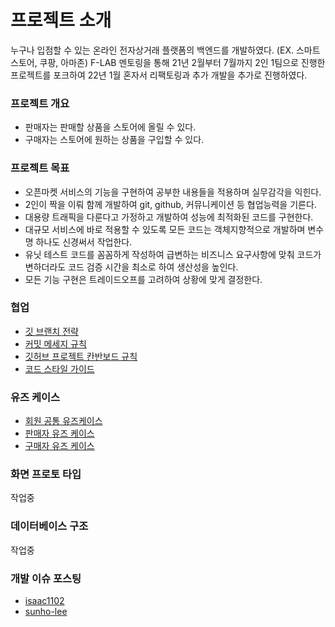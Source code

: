 # 프로젝트 소개
누구나 입점할 수 있는 온라인 전자상거래 플랫폼의 백엔드를 개발하였다. (EX. 스마트스토어, 쿠팡, 아마존)
F-LAB 멘토링을 통해 21년 2월부터 7월까지 2인 1팀으로 진행한 프로젝트를 포크하여 22년 1월 혼자서 리팩토링과 추가 개발을 추가로 진행하였다.

### 프로젝트 개요
* 판매자는 판매할 상품을 스토어에 올릴 수 있다.
* 구매자는 스토어에 원하는 상품을 구입할 수 있다.

### 프로젝트 목표
* 오픈마켓 서비스의 기능을 구현하여 공부한 내용들을 적용하며 실무감각을 익힌다.
* 2인이 짝을 이뤄 함께 개발하여 git, github, 커뮤니케이션 등 협업능력을 기른다.
* 대용량 트래픽을 다룬다고 가정하고 개발하여 성능에 최적화된 코드를 구현한다.
* 대규모 서비스에 바로 적용할 수 있도록 모든 코드는 객체지향적으로 개발하며 변수명 하나도 신경써서 작업한다.
* 유닛 테스트 코드를 꼼꼼하게 작성하여 급변하는 비즈니스 요구사항에 맞춰 코드가 변하더라도 코드 검증 시간을 최소로 하여 생산성을 높인다.
* 모든 기능 구현은 트레이드오프를 고려하여 상황에 맞게 결정한다.

### 협업
* [깃 브랜치 전략](https://github.com/f-lab-edu/smart-store/wiki/%EA%B9%83-%EB%B8%8C%EB%9E%9C%EC%B9%98-%EC%A0%84%EB%9E%B5)
* [커밋 메세지 규칙](https://github.com/f-lab-edu/smart-store/wiki/%EC%BB%A4%EB%B0%8B-%EB%A9%94%EC%84%B8%EC%A7%80-%EA%B7%9C%EC%B9%99)
* [깃허브 프로젝트 칸반보드 규칙](https://github.com/f-lab-edu/smart-store/wiki/%EA%B9%83%ED%97%88%EB%B8%8C-%ED%94%84%EB%A1%9C%EC%A0%9D%ED%8A%B8-%EC%B9%B8%EB%B0%98%EB%B3%B4%EB%93%9C-%EA%B7%9C%EC%B9%99)
* [코드 스타일 가이드](https://github.com/f-lab-edu/smart-store/wiki/%EC%BD%94%EB%93%9C-%EC%8A%A4%ED%83%80%EC%9D%BC-%EA%B0%80%EC%9D%B4%EB%93%9C)

### 유즈 케이스
* [회원 공통 유즈케이스](https://github.com/f-lab-edu/smart-store/wiki/%ED%9A%8C%EC%9B%90-%EA%B3%B5%ED%86%B5-%EC%9C%A0%EC%A6%88-%EC%BC%80%EC%9D%B4%EC%8A%A4)
* [판매자 유즈 케이스](https://github.com/f-lab-edu/smart-store/wiki/%ED%8C%90%EB%A7%A4%EC%9E%90-%EC%9C%A0%EC%A6%88-%EC%BC%80%EC%9D%B4%EC%8A%A4)
* [구매자 유즈 케이스](https://github.com/f-lab-edu/smart-store/wiki/%EA%B5%AC%EB%A7%A4%EC%9E%90-%EC%9C%A0%EC%A6%88-%EC%BC%80%EC%9D%B4%EC%8A%A4)

### 화면 프로토 타입
작업중

### 데이터베이스 구조
작업중

### 개발 이슈 포스팅
* [isaac1102](https://github.com/f-lab-edu/smart-store/wiki/isaac1102%EC%9D%98-%EA%B0%9C%EB%B0%9C-%EC%9D%B4%EC%8A%88-%ED%8F%AC%EC%8A%A4%ED%8C%85)
* [sunho-lee](https://github.com/f-lab-edu/smart-store/wiki/sunho-lee%EC%9D%98-%EA%B0%9C%EB%B0%9C-%EC%9D%B4%EC%8A%88-%ED%8F%AC%EC%8A%A4%ED%8C%85)
